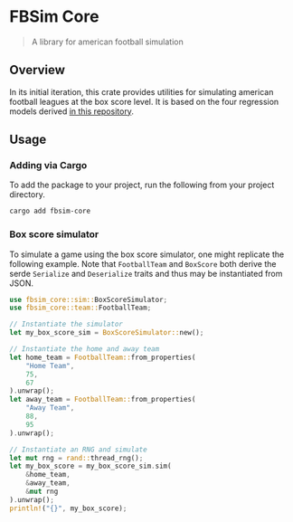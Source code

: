 # FBSim Core

> A library for american football simulation

## Overview

In its initial iteration, this crate provides utilities for simulating american football leagues at the box score level.  It is based on the four regression models derived [in this repository](https://github.com/whatsacomputertho/fbdb-boxscore-eda).

## Usage

### Adding via Cargo

To add the package to your project, run the following from your project directory.
```sh
cargo add fbsim-core
```

### Box score simulator

To simulate a game using the box score simulator, one might replicate the following example.  Note that `FootballTeam` and `BoxScore` both derive the serde `Serialize` and `Deserialize` traits and thus may be instantiated from JSON.

```rust
use fbsim_core::sim::BoxScoreSimulator;
use fbsim_core::team::FootballTeam;

// Instantiate the simulator
let my_box_score_sim = BoxScoreSimulator::new();

// Instantiate the home and away team
let home_team = FootballTeam::from_properties(
    "Home Team",
    75,
    67
).unwrap();
let away_team = FootballTeam::from_properties(
    "Away Team",
    88,
    95
).unwrap();

// Instantiate an RNG and simulate
let mut rng = rand::thread_rng();
let my_box_score = my_box_score_sim.sim(
    &home_team,
    &away_team,
    &mut rng
).unwrap();
println!("{}", my_box_score);
```
